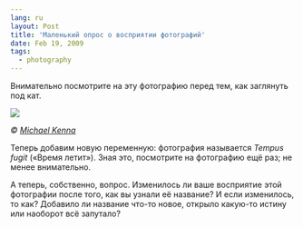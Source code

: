 ```yaml
---
lang: ru
layout: Post
title: 'Маленький опрос о восприятии фотографий'
date: Feb 19, 2009
tags:
  - photography
---
```


Внимательно посмотрите на эту фотографию перед тем, как заглянуть под кат.

![](http://wow.sapegin.me/2r3o0P2X1A0I/tempus.jpg)

*© [Michael Kenna](http://michaelkenna.net/ "Michael Kenna Photography")*

<!--more-->

Теперь добавим новую переменную: фотография называется *Tempus fugit* («Время летит»). Зная это, посмотрите на фотографию ещё раз; не менее внимательно.

А теперь, собственно, вопрос. Изменилось ли ваше восприятие этой фотографии после того, как вы узнали её название? И если изменилось, то как? Добавило ли название что-то новое, открыло какую-то истину или наоборот всё запутало?

